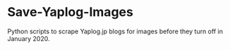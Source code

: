 # Save-Yaplog-Images
Python scripts to scrape Yaplog.jp blogs for images before they turn off in January 2020. 
